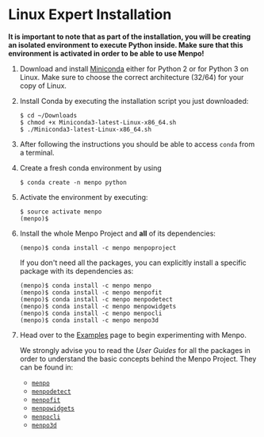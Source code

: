 Linux Expert Installation
=========================

**It is important to note that as part of the installation, you will be creating
an isolated environment to execute Python inside. Make sure that this
environment is activated in order to be able to use Menpo!**

  1. Download and install [Miniconda](http://conda.pydata.org/miniconda.html)
     either for Python 2 or for Python 3 on Linux. Make sure to choose the
     correct architecture (32/64) for your copy of Linux.
  2. Install Conda by executing the installation script you just downloaded:

        ```
        $ cd ~/Downloads
        $ chmod +x Miniconda3-latest-Linux-x86_64.sh
        $ ./Miniconda3-latest-Linux-x86_64.sh
        ```

  3. After following the instructions you should be able to access `conda` from
     a terminal.
  4. Create a fresh conda environment by using

        ```
        $ conda create -n menpo python
        ```

  5. Activate the environment by executing:

        ```
        $ source activate menpo
        (menpo)$
        ```

  6. Install the whole Menpo Project and **all** of its dependencies:

        ```
        (menpo)$ conda install -c menpo menpoproject
        ```

     If you don't need all the packages, you can explicitly install a specific package
     with its dependencies as:

        ```
        (menpo)$ conda install -c menpo menpo
        (menpo)$ conda install -c menpo menpofit
        (menpo)$ conda install -c menpo menpodetect
        (menpo)$ conda install -c menpo menpowidgets
        (menpo)$ conda install -c menpo menpocli
        (menpo)$ conda install -c menpo menpo3d
        ```

  7. Head over to the [Examples](../../examples/index.md) page to begin
     experimenting with Menpo.

     We strongly advise you to read the _User Guides_ for all the packages in order to
     understand the basic concepts behind the Menpo Project. They can be found in:
     - [`menpo`](../../userguide/menpo/index.md)
     - [`menpodetect`](../../userguide/menpodetect/index.md)
     - [`menpofit`](../../userguide/menpofit/index.md)
     - [`menpowidgets`](../../userguide/menpowidgets/index.md)
     - [`menpocli`](../../userguide/menpocli/index.md)
     - [`menpo3d`](../../userguide/menpo3d/index.md)

